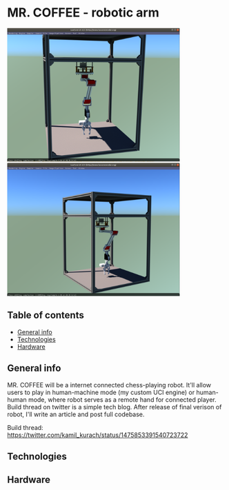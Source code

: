 # MR. COFFEE - robotic arm

<p float="left">
    <img src="./mrcoffee.png" alt="drawing" width="400"/>
    <img src="./mrcoffee2.png" alt="drawing" width="400"/>
</p>

## Table of contents

* [General info](#general-info)
* [Technologies](#technologies)
* [Hardware](#hardware)

## General info

MR. COFFEE will be a internet connected chess-playing robot. It'll allow users to play in human-machine mode (my custom UCI engine) or human-human mode, where robot serves as a remote hand for connected player. Build thread on twitter is a simple tech blog. After release of final verison of robot, I'll write an article and post full codebase. 
 
Build thread: https://twitter.com/kamil_kurach/status/1475853391540723722

## Technologies

## Hardware
